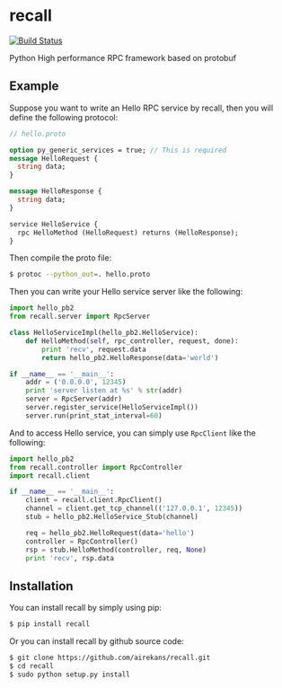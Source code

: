 recall
======

[![Build Status](https://travis-ci.org/airekans/recall.svg?branch=master)](https://travis-ci.org/airekans/recall)

Python High performance RPC framework based on protobuf

## Example

Suppose you want to write an Hello RPC service by recall, then you will define the following protocol:

```protobuf
// hello.proto

option py_generic_services = true; // This is required
message HelloRequest {
  string data;
}

message HelloResponse {
  string data;
}

service HelloService {
  rpc HelloMethod (HelloRequest) returns (HelloResponse);
}
```

Then compile the proto file:

```bash
$ protoc --python_out=. hello.proto
```

Then you can write your Hello service server like the following:

```python
import hello_pb2
from recall.server import RpcServer

class HelloServiceImpl(hello_pb2.HelloService):
    def HelloMethod(self, rpc_controller, request, done):
        print 'recv', request.data
        return hello_pb2.HelloResponse(data='world')

if __name__ == '__main__':
    addr = ('0.0.0.0', 12345)
    print 'server listen at %s' % str(addr)
    server = RpcServer(addr)
    server.register_service(HelloServiceImpl())
    server.run(print_stat_interval=60)
```

And to access Hello service, you can simply use `RpcClient` like the following:

```python
import hello_pb2
from recall.controller import RpcController
import recall.client

if __name__ == '__main__':
    client = recall.client.RpcClient()
    channel = client.get_tcp_channel(('127.0.0.1', 12345))
    stub = hello_pb2.HelloService_Stub(channel)

    req = hello_pb2.HelloRequest(data='hello')
    controller = RpcController()
    rsp = stub.HelloMethod(controller, req, None)
    print 'recv', rsp.data
```

## Installation

You can install recall by simply using pip:

```bash
$ pip install recall
```

Or you can install recall by github source code:

```bash
$ git clone https://github.com/airekans/recall.git
$ cd recall
$ sudo python setup.py install
```
